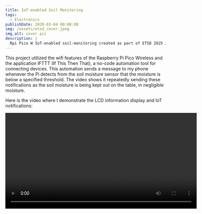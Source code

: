 ```yaml
---
title: IoT-enabled Soil Monitoring
tags:
  - Electronics
publishDate: 2020-03-04 00:00:00
img: /assets/etsd_cover.jpeg
img_alt: cover pic
description: |
  Rpi Pico W IoT-enabled soil-monitoring created as part of ETSD 2025 J-term
---
```


This project utilized the wifi features of the Raspberry Pi Pico Wireless and the application IFTTT (If This Then That), a no-code automation tool for connecting devices. This automation sends a message to my phone whenever the Pi detects from the soil moisture sensor that the moisture is below a specified threshold. The video shows it repeatedly sending these notifications as the soil moisture is being kept out on the table, in negligible moisture.

Here is the video where I demonstrate the LCD information display and IoT notifications:

<video controls width="600">
  <source src="/assets/etsd_demo.mp4" type="video/mp4" />
  Your browser does not support the video tag.
</video>